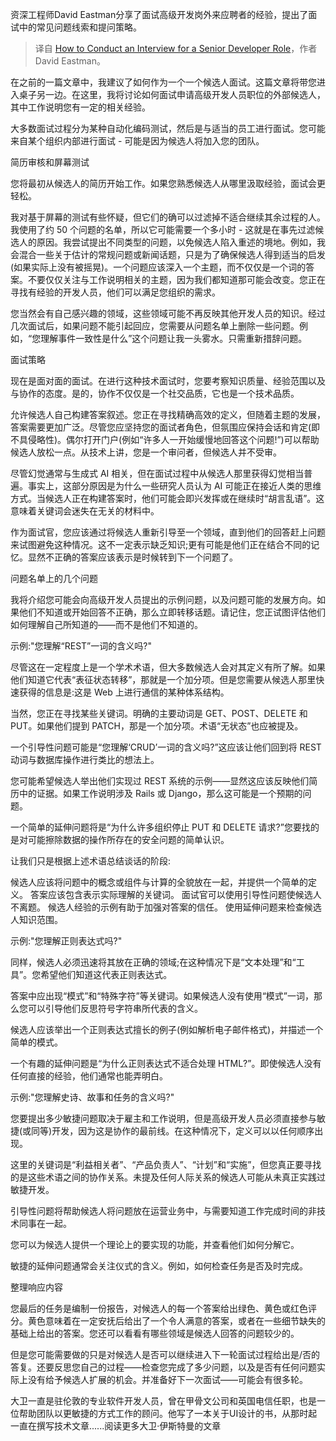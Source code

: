 <!--
title:  面试高级开发人员应注意事项
cover: https://cdn.thenewstack.io/media/2023/11/50c889e7-eric-prouzet-b3ufxwcvbc4-unsplash-1024x683.jpg
-->

资深工程师David Eastman分享了面试高级开发岗外来应聘者的经验，提出了面试中的常见问题线索和提问策略。

> 译自 [How to Conduct an Interview for a Senior Developer Role](https://thenewstack.io/how-to-conduct-an-interview-for-a-senior-developer-role/)，作者 David Eastman。

在之前的一篇文章中，我建议了如何作为一个一个候选人面试。这篇文章将带您进入桌子另一边。在这里，我将讨论如何面试申请高级开发人员职位的外部候选人，其中工作说明您有一定的相关经验。

大多数面试过程分为某种自动化编码测试，然后是与适当的员工进行面试。您可能来自某个组织内部进行面试 - 可能是因为候选人将加入您的团队。

简历审核和屏幕测试

您将最初从候选人的简历开始工作。如果您熟悉候选人从哪里汲取经验，面试会更轻松。

我对基于屏幕的测试有些怀疑，但它们的确可以过滤掉不适合继续其余过程的人。我使用了约 50 个问题的名单，所以它可能需要一个多小时 - 这就是在事先过滤候选人的原因。我尝试提出不同类型的问题，以免候选人陷入重述的境地。例如，我会混合一些关于估计的常规问题或新闻话题，只是为了确保候选人得到适当的启发(如果实际上没有被摇晃)。一个问题应该深入一个主题，而不仅仅是一个词的答案。不要仅仅关注与工作说明相关的主题，因为我们都知道那可能会改变。您正在寻找有经验的开发人员，他们可以满足您组织的需求。

您当然会有自己感兴趣的领域，这些领域可能不再反映其他开发人员的知识。经过几次面试后，如果问题不能引起回应，您需要从问题名单上删除一些问题。例如，“您理解事件一致性是什么”这个问题让我一头雾水。只需重新措辞问题。

面试策略

现在是面对面的面试。在进行这种技术面试时，您要考察知识质量、经验范围以及与协作的态度。是的，协作不仅仅是一个社交品质，它也是一个技术品质。

允许候选人自己构建答案叙述。您正在寻找精确高效的定义，但随着主题的发展，答案需要更加广泛。尽管您应坚持您的面试者角色，但氛围应保持会话和肯定(即不具侵略性)。偶尔打开门户(例如“许多人一开始缓慢地回答这个问题!”)可以帮助候选人放松一点。从技术上讲，您是一个审问者，但候选人并不受审。

尽管幻觉通常与生成式 AI 相关，但在面试过程中从候选人那里获得幻觉相当普遍。事实上，这部分原因是为什么一些研究人员认为 AI 可能正在接近人类的思维方式。当候选人正在构建答案时，他们可能会即兴发挥或在继续时“胡言乱语”。这意味着关键词会迷失在无关的材料中。

作为面试官，您应该通过将候选人重新引导至一个领域，直到他们的回答赶上问题来试图避免这种情况。这不一定表示缺乏知识;更有可能是他们正在结合不同的记忆。显然不正确的答案应该表示是时候转到下一个问题了。

问题名单上的几个问题

我将介绍您可能会向高级开发人员提出的示例问题，以及问题可能的发展方向。如果他们不知道或开始回答不正确，那么立即转移话题。请记住，您正试图评估他们如何理解自己所知道的——而不是他们不知道的。

示例:"您理解“REST”一词的含义吗?"

尽管这在一定程度上是一个学术术语，但大多数候选人会对其定义有所了解。如果他们知道它代表“表征状态转移”，那就是一个加分项。但是您需要从候选人那里快速获得的信息是:这是 Web 上进行通信的某种体系结构。

当然，您正在寻找某些关键词。明确的主要动词是 GET、POST、DELETE 和 PUT。如果他们提到 PATCH，那是一个加分项。术语“无状态”也应被提及。

一个引导性问题可能是“您理解‘CRUD’一词的含义吗?”这应该让他们回到将 REST 动词与数据库操作进行类比的想法上。

您可能希望候选人举出他们实现过 REST 系统的示例——显然这应该反映他们简历中的证据。如果工作说明涉及 Rails 或 Django，那么这可能是一个预期的问题。

一个简单的延伸问题将是“为什么许多组织停止 PUT 和 DELETE 请求?”您要找的是对可能擦除数据的操作所存在的安全问题的简单认识。

让我们只是根据上述术语总结谈话的阶段:

候选人应该将问题中的概念或组件与计算的全貌放在一起，并提供一个简单的定义。
答案应该包含表示实际理解的关键词。
面试官可以使用引导性问题使候选人不离题。
候选人经验的示例有助于加强对答案的信任。
使用延伸问题来检查候选人知识范围。

示例:"您理解正则表达式吗?"

同样，候选人必须迅速将其放在正确的领域;在这种情况下是“文本处理”和“工具”。您希望他们知道这代表正则表达式。 

答案中应出现“模式”和“特殊字符”等关键词。如果候选人没有使用“模式”一词，那么您可以引导他们反思符号字符串所代表的含义。 

候选人应该举出一个正则表达式擅长的例子(例如解析电子邮件格式)，并描述一个简单的模式。

一个有趣的延伸问题是“为什么正则表达式不适合处理 HTML?”。即使候选人没有任何直接的经验，他们通常也能弄明白。

示例:"您理解史诗、故事和任务的含义吗?"

您要提出多少敏捷问题取决于雇主和工作说明，但是高级开发人员必须直接参与敏捷(或同等)开发，因为这是协作的最前线。在这种情况下，定义可以以任何顺序出现。 

这里的关键词是“利益相关者”、“产品负责人”、“计划”和“实施”，但您真正要寻找的是这些术语之间的协作关系。未提及任何人际关系的候选人可能从未真正实践过敏捷开发。 

引导性问题将帮助候选人将问题放在运营业务中，与需要知道工作完成时间的非技术同事在一起。 

您可以为候选人提供一个理论上的要实现的功能，并查看他们如何分解它。 

敏捷的延伸问题通常会关注仪式的含义。例如，如何检查任务是否及时完成。 

整理响应内容

您最后的任务是编制一份报告，对候选人的每一个答案给出绿色、黄色或红色评分。黄色意味着在一定安抚后给出了一个令人满意的答案，或者在一些细节缺失的基础上给出的答案。您还可以看看有哪些领域是候选人回答的问题较少的。

但是您可能需要做的只是对候选人是否可以继续进入下一轮面试过程给出是/否的答复。还要反思您自己的过程——检查您完成了多少问题，以及是否有任何问题实际上没有给予候选人扩展的机会。并准备好下一次面试——可能会有很多轮。

大卫一直是驻伦敦的专业软件开发人员，曾在甲骨文公司和英国电信任职，也是一位帮助团队以更敏捷的方式工作的顾问。他写了一本关于UI设计的书，从那时起一直在撰写技术文章......阅读更多大卫·伊斯特曼的文章
